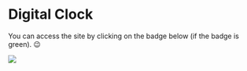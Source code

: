 # Digital Clock

You can access the site by clicking on the badge below (if the badge is green). 😉

[![](https://github.com/visnowden/digital_clock/actions/workflows/pages/pages-build-deployment/badge.svg)](https://visnowden.github.io/digital_clock/)
